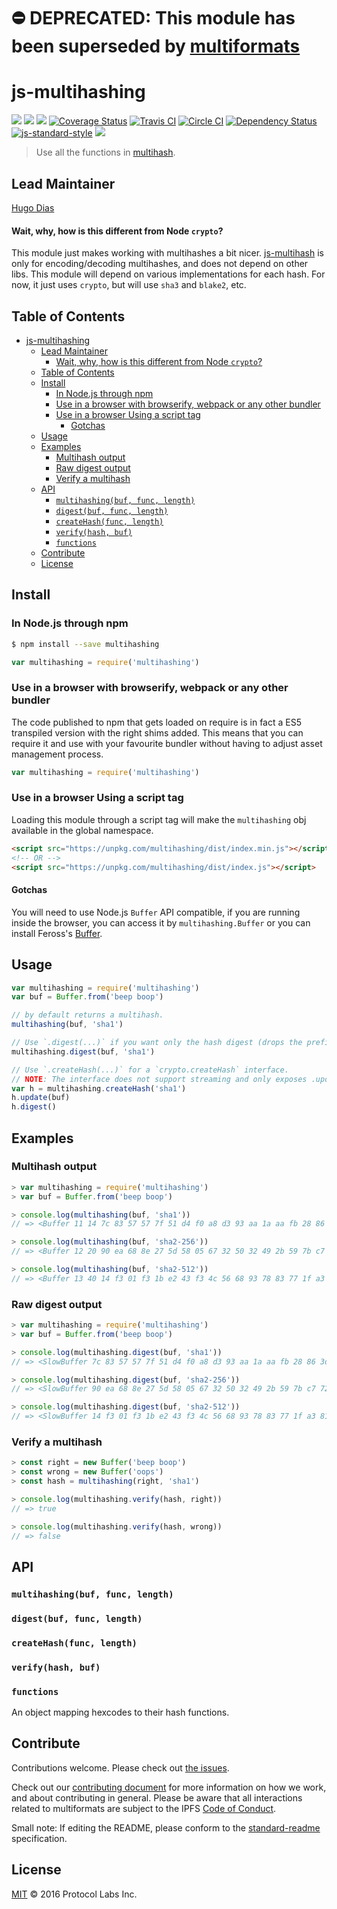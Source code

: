 ⛔️ DEPRECATED: This module has been superseded by [multiformats](https://github.com/multiformats/js-multiformats) <!-- omit in toc -->
======

js-multihashing
===============

[![](https://img.shields.io/badge/made%20by-Protocol%20Labs-blue.svg?style=flat-square)](http://ipn.io)
[![](https://img.shields.io/badge/project-multiformats-blue.svg?style=flat-square)](https://github.com/multiformats/multiformats)
[![](https://img.shields.io/badge/freenode-%23ipfs-blue.svg?style=flat-square)](https://webchat.freenode.net/?channels=%23ipfs)
[![Coverage Status](https://coveralls.io/repos/github/jbenet/js-multihashing/badge.svg?branch=master)](https://coveralls.io/github/jbenet/js-multihashing?branch=master)
[![Travis CI](https://img.shields.io/travis/multiformats/js-multihashing.svg?style=flat-square&branch=master)](https://travis-ci.org/multiformats/js-multihashing)
[![Circle CI](https://circleci.com/gh/multiformats/js-multihashing.svg?style=svg)](https://circleci.com/gh/jbenet/js-multihashing)
[![Dependency Status](https://david-dm.org/multiformats/js-multihashing.svg?style=flat-square)](https://david-dm.org/jbenet/js-multihashing) [![js-standard-style](https://img.shields.io/badge/code%20style-standard-brightgreen.svg?style=flat-square)](https://github.com/feross/standard)
[![](https://img.shields.io/badge/readme%20style-standard-brightgreen.svg?style=flat-square)](https://github.com/RichardLitt/standard-readme)

> Use all the functions in [multihash](https://github.com/multiformats/multihash).

## Lead Maintainer

[Hugo Dias](https://github.com/hugomrdias)


#### Wait, why, how is this different from Node `crypto`?

This module just makes working with multihashes a bit nicer.
[js-multihash](//github.com/jbenet/js-multihash) is only for
encoding/decoding multihashes, and does not depend on other libs.
This module will depend on various implementations for each hash.
For now, it just uses `crypto`, but will use `sha3` and `blake2`, etc.

## Table of Contents

- [js-multihashing](#js-multihashing)
  - [Lead Maintainer](#lead-maintainer)
      - [Wait, why, how is this different from Node `crypto`?](#wait-why-how-is-this-different-from-node-crypto)
  - [Table of Contents](#table-of-contents)
  - [Install](#install)
    - [In Node.js through npm](#in-nodejs-through-npm)
    - [Use in a browser with browserify, webpack or any other bundler](#use-in-a-browser-with-browserify-webpack-or-any-other-bundler)
    - [Use in a browser Using a script tag](#use-in-a-browser-using-a-script-tag)
      - [Gotchas](#gotchas)
  - [Usage](#usage)
  - [Examples](#examples)
    - [Multihash output](#multihash-output)
    - [Raw digest output](#raw-digest-output)
    - [Verify a multihash](#verify-a-multihash)
  - [API](#api)
    - [`multihashing(buf, func, length)`](#multihashingbuf-func-length)
    - [`digest(buf, func, length)`](#digestbuf-func-length)
    - [`createHash(func, length)`](#createhashfunc-length)
    - [`verify(hash, buf)`](#verifyhash-buf)
    - [`functions`](#functions)
  - [Contribute](#contribute)
  - [License](#license)

## Install

### In Node.js through npm

```bash
$ npm install --save multihashing
```

```js
var multihashing = require('multihashing')
```

### Use in a browser with browserify, webpack or any other bundler

The code published to npm that gets loaded on require is in fact a ES5 transpiled version with the right shims added. This means that you can require it and use with your favourite bundler without having to adjust asset management process.

```js
var multihashing = require('multihashing')
```

### Use in a browser Using a script tag

Loading this module through a script tag will make the `multihashing` obj available in the global namespace.

```html
<script src="https://unpkg.com/multihashing/dist/index.min.js"></script>
<!-- OR -->
<script src="https://unpkg.com/multihashing/dist/index.js"></script>
```

#### Gotchas

You will need to use Node.js `Buffer` API compatible, if you are running inside the browser, you can access it by `multihashing.Buffer` or you can install Feross's [Buffer](https://github.com/feross/buffer).

## Usage

```js
var multihashing = require('multihashing')
var buf = Buffer.from('beep boop')

// by default returns a multihash.
multihashing(buf, 'sha1')

// Use `.digest(...)` if you want only the hash digest (drops the prefix indicating the hash type).
multihashing.digest(buf, 'sha1')

// Use `.createHash(...)` for a `crypto.createHash` interface.
// NOTE: The interface does not support streaming and only exposes .update(buffer) and .digest(type)
var h = multihashing.createHash('sha1')
h.update(buf)
h.digest()
```

## Examples

### Multihash output

```js
> var multihashing = require('multihashing')
> var buf = Buffer.from('beep boop')

> console.log(multihashing(buf, 'sha1'))
// => <Buffer 11 14 7c 83 57 57 7f 51 d4 f0 a8 d3 93 aa 1a aa fb 28 86 3d 94 21>

> console.log(multihashing(buf, 'sha2-256'))
// => <Buffer 12 20 90 ea 68 8e 27 5d 58 05 67 32 50 32 49 2b 59 7b c7 72 21 c6 24 93 e7 63 30 b8 5d dd a1 91 ef 7c>

> console.log(multihashing(buf, 'sha2-512'))
// => <Buffer 13 40 14 f3 01 f3 1b e2 43 f3 4c 56 68 93 78 83 77 1f a3 81 00 2f 1a aa 5f 31 b3 f7 8e 50 0b 66 ff 2f 4f 8e a5 e3 c9 f5 a6 1b d0 73 e2 45 2c 48 04 84 b0 ...>
```

### Raw digest output

```js
> var multihashing = require('multihashing')
> var buf = Buffer.from('beep boop')

> console.log(multihashing.digest(buf, 'sha1'))
// => <SlowBuffer 7c 83 57 57 7f 51 d4 f0 a8 d3 93 aa 1a aa fb 28 86 3d 94 21>

> console.log(multihashing.digest(buf, 'sha2-256'))
// => <SlowBuffer 90 ea 68 8e 27 5d 58 05 67 32 50 32 49 2b 59 7b c7 72 21 c6 24 93 e7 63 30 b8 5d dd a1 91 ef 7c>

> console.log(multihashing.digest(buf, 'sha2-512'))
// => <SlowBuffer 14 f3 01 f3 1b e2 43 f3 4c 56 68 93 78 83 77 1f a3 81 00 2f 1a aa 5f 31 b3 f7 8e 50 0b 66 ff 2f 4f 8e a5 e3 c9 f5 a6 1b d0 73 e2 45 2c 48 04 84 b0 2e 03 ...>
```

### Verify a multihash

```js
> const right = new Buffer('beep boop')
> const wrong = new Buffer('oops')
> const hash = multihashing(right, 'sha1')

> console.log(multihashing.verify(hash, right))
// => true

> console.log(multihashing.verify(hash, wrong))
// => false
```

## API

### `multihashing(buf, func, length)`

### `digest(buf, func, length)`

### `createHash(func, length)`

### `verify(hash, buf)`

### `functions`

An object mapping hexcodes to their hash functions.

## Contribute

Contributions welcome. Please check out [the issues](https://github.com/multiformats/js-multihashing/issues).

Check out our [contributing document](https://github.com/multiformats/multiformats/blob/master/contributing.md) for more information on how we work, and about contributing in general. Please be aware that all interactions related to multiformats are subject to the IPFS [Code of Conduct](https://github.com/ipfs/community/blob/master/code-of-conduct.md).

Small note: If editing the README, please conform to the [standard-readme](https://github.com/RichardLitt/standard-readme) specification.

## License

[MIT](LICENSE) © 2016 Protocol Labs Inc.
